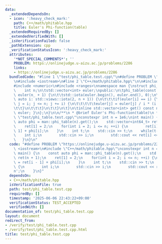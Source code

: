 ```yaml
---
data:
  _extendedDependsOn:
  - icon: ':heavy_check_mark:'
    path: C++/math/phitable.hpp
    title: Euler's Phi-function(table)
  _extendedRequiredBy: []
  _extendedVerifiedWith: []
  _isVerificationFailed: false
  _pathExtension: cpp
  _verificationStatusIcon: ':heavy_check_mark:'
  attributes:
    '*NOT_SPECIAL_COMMENTS*': ''
    PROBLEM: https://onlinejudge.u-aizu.ac.jp/problems/2286
    links:
    - https://onlinejudge.u-aizu.ac.jp/problems/2286
  bundledCode: "#line 1 \"test/phi_table.test.cpp\"\n#define PROBLEM \"https://onlinejudge.u-aizu.ac.jp/problems/2286\"\
    \n#include <iostream>\n#line 2 \"C++/math/phitable.hpp\"\n\n#include <vector>\n\
    #include <numeric>\n#include <ranges>\nnamespace man {\nstruct phi_table {\nprivate:\n\
    \    int n;\n\tstd::vector<int> euler;\npublic:\n\tphi_table(const int n_): n(n_),\
    \ euler(n_ + 1) {\n\t\tstd::iota(euler.begin(), euler.end(), 0);\n\t\tfor(const\
    \ auto i: std::views::iota(2, n + 1)) {\n\t\t\tif(euler[i] == i) {\n\t\t\t\tfor(int\
    \ j = i; j <= n; j += i) {\n\t\t\t\t\teuler[j] = euler[j] / i * (i - 1);\n\t\t\
    \t\t}\n\t\t\t}\n\t\t}\n\t}\n\tinline std::vector<int> get() const noexcept { return\
    \ euler; }\n};\n}\n\n/**\n * @brief Euler's Phi-function(table)\n */\n#line 4\
    \ \"test/phi_table.test.cpp\"\nconstexpr int n = 1e6;\nint main() {\n    const\
    \ auto phi = man::phi_table(n).get();\n    std::vector<int64_t> ret(n + 1);\n\
    \    ret[1] = 2;\n    for(int i = 2; i <= n; ++i) {\n        ret[i] = ret[i -\
    \ 1] + phi[i];\n    }\n    int t;\n    std::cin >> t;\n    while(t--) {\n    \
    \    int i;\n        std::cin >> i;\n        std::cout << ret[i] << '\\n';\n \
    \   }\n}\n"
  code: "#define PROBLEM \"https://onlinejudge.u-aizu.ac.jp/problems/2286\"\n#include\
    \ <iostream>\n#include \"C++/math/phitable.hpp\"\nconstexpr int n = 1e6;\nint\
    \ main() {\n    const auto phi = man::phi_table(n).get();\n    std::vector<int64_t>\
    \ ret(n + 1);\n    ret[1] = 2;\n    for(int i = 2; i <= n; ++i) {\n        ret[i]\
    \ = ret[i - 1] + phi[i];\n    }\n    int t;\n    std::cin >> t;\n    while(t--)\
    \ {\n        int i;\n        std::cin >> i;\n        std::cout << ret[i] << '\\\
    n';\n    }\n}"
  dependsOn:
  - C++/math/phitable.hpp
  isVerificationFile: true
  path: test/phi_table.test.cpp
  requiredBy: []
  timestamp: '2025-06-06 22:43:22+09:00'
  verificationStatus: TEST_ACCEPTED
  verifiedWith: []
documentation_of: test/phi_table.test.cpp
layout: document
redirect_from:
- /verify/test/phi_table.test.cpp
- /verify/test/phi_table.test.cpp.html
title: test/phi_table.test.cpp
---
```

